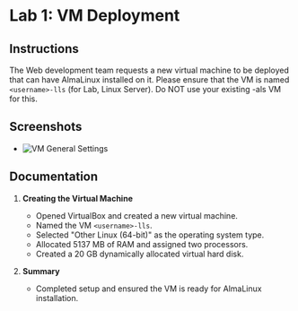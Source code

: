 
# Lab 1: VM Deployment

## Instructions
The Web development team requests a new virtual machine to be deployed that can have AlmaLinux installed on it. Please ensure that the VM is named `<username>-lls` (for Lab, Linux Server). Do NOT use your existing -als VM for this.

## Screenshots
- ![VM General Settings](../Screenshots/vm-settings.png)

## Documentation
1. **Creating the Virtual Machine**
   - Opened VirtualBox and created a new virtual machine.
   - Named the VM `<username>-lls`.
   - Selected "Other Linux (64-bit)" as the operating system type.
   - Allocated 5137 MB of RAM and assigned two processors.
   - Created a 20 GB dynamically allocated virtual hard disk.

2. **Summary**
   - Completed setup and ensured the VM is ready for AlmaLinux installation.
